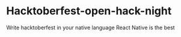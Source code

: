 # Hacktoberfest-open-hack-night
Write hacktoberfest in your native language
React Native is the best

